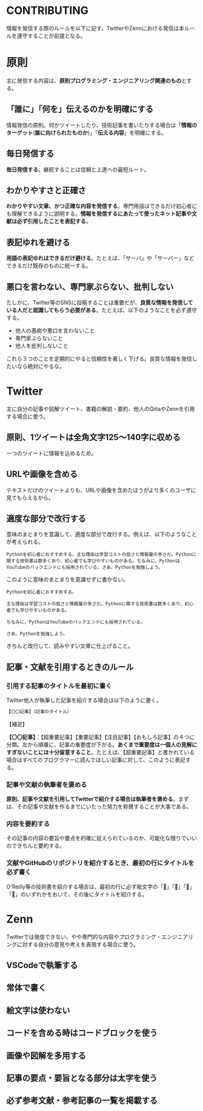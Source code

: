 # CONTRIBUTING

情報を発信する際のルールを以下に記す。TwitterやZennにおける発信は本ルールを遵守することが前提となる。

# 原則

主に発信する内容は、**原則プログラミング・エンジニアリング関連のもの**とする。

## 「誰に」「何を」伝えるのかを明確にする

情報発信の原則。何かツイートしたり、技術記事を書いたりする場合は「**情報のターゲット**(**誰に向けられたものか**)」「**伝える内容**」を明確にする。

## 毎日発信する

**毎日発信する**。継続することは信頼と上達への最短ルート。

## わかりやすさと正確さ

**わかりやすい文章、かつ正確な内容を発信する**。専門用語はできるだけ初心者にも理解できるように説明する。**情報を発信するにあたって使ったネット記事や文献は必ず引用したことを表記する**。

## 表記ゆれを避ける

**用語の表記ゆれはできるだけ避ける**。たとえば、「サーバ」や「サーバー」などできるだけ既存のものに統一する。

## 悪口を言わない、専門家ぶらない、批判しない

たしかに、Twitter等のSNSに投稿することは重要だが、**良質な情報を発信している人だと認識してもらう必要がある**。たとえば、以下のようなことを必ず遵守する。

* 他人の愚痴や悪口を言わないこと
* 専門家ぶらないこと
* 他人を批判しないこと

これら３つのことを定期的にやると信頼性を著しく下げる。良質な情報を発信したいなら絶対にやるな。

# Twitter

主に自分の記事や図解ツイート、書籍の解説・要約、他人のQiitaやZennを引用する場合に使う。

## 原則、1ツイートは全角文字125～140字に収める

一つのツイートに情報を込めるため。

## URLや画像を含める

テキストだけのツイートよりも、URLや画像を含めたほうがより多くのユーザに見てもらえるから。

## 適度な部分で改行する

意味のまとまりを意識して、適度な部分で改行する。例えば、以下のようなことが考えられる。

```
Pythonを初心者におすすめする。主な理由は学習コストの低さと情報量の多さだ。Pythonに関する技術書は数多くあり、初心者でも学びやすいものがある。ちなみに、PythonはYouTubeのバックエンドにも採用されている。さあ、Pythonを勉強しよう。
```

このように意味のまとまりを意識せずに書かない。

```
Pythonを初心者におすすめする。

主な理由は学習コストの低さと情報量の多さだ。Pythonに関する技術書は数多くあり、初心者でも学びやすいものがある。

ちなみに、PythonはYouTubeのバックエンドにも採用されている。

さあ、Pythonを勉強しよう。
```

きちんと改行して、読みやすい文章に仕上げること。

## 記事・文献を引用するときのルール

### 引用する記事のタイトルを最初に書く

Twitter他人が執筆した記事を紹介する場合は以下のように書く。

```md
【〇〇記事】（記事のタイトル）
```

【補足】

**【〇〇記事】**：【超重要記事】【重要記事】【注目記事】【おもしろ記事】の４つに分類。左から順番に、記事の重要度が下がる。**あくまで重要度は一個人の見解にすぎないことには十分留意すること**。たとえば、【超重要記事】と書かれている場合はすべてのプログラマーに読んでほしい記事に対して、このように表記する。

### 記事や文献の執筆者を褒める

**原則、記事や文献を引用してTwitterで紹介する場合は執筆者を褒める**。まずは、その記事や文献を作るまでにいたった努力を称賛することが大事である。

### 内容を要約する

その記事の内容の要旨や要点を的確に捉えられているのか、可能化な限りでいいのできちんと要約する。

### 文献やGitHubのリポジトリを紹介するとき、最初の行にタイトルを必ず書く

O'Reilly等の技術書を紹介する場合は、最初の行に必ず絵文字の「📕」「📙」「📘」「📗」のいずれかをおいて、その後にタイトルを紹介する。

# Zenn

Twitterでは発信できない、やや専門的な内容やプログラミング・エンジニアリングに対する自分の意見や考えを表現する場合に使う。

## VSCodeで執筆する

## 常体で書く

## 絵文字は使わない

## コードを含める時はコードブロックを使う

## 画像や図解を多用する

## 記事の要点・要旨となる部分は太字を使う

## 必ず参考文献・参考記事の一覧を掲載する